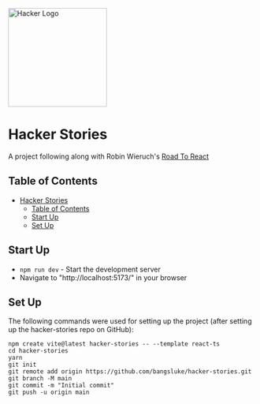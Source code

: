 <img src="http://icons.iconarchive.com/icons/webalys/kameleon.pics/512/Hacker-icon.png" alt="Hacker Logo" width="200"/>

# Hacker Stories

A project following along with Robin Wieruch's [Road To React](https://www.robinwieruch.de/the-road-to-learn-react/)

## Table of Contents

- [Hacker Stories](#hacker-stories)
	- [Table of Contents](#table-of-contents)
	- [Start Up](#start-up)
	- [Set Up](#set-up)

## Start Up

- `npm run dev` - Start the development server
- Navigate to "http://localhost:5173/" in your browser

## Set Up

The following commands were used for setting up the project (after setting up the hacker-stories repo on GitHub):
```
npm create vite@latest hacker-stories -- --template react-ts
cd hacker-stories
yarn
git init
git remote add origin https://github.com/bangsluke/hacker-stories.git
git branch -M main
git commit -m "Initial commit"
git push -u origin main
```